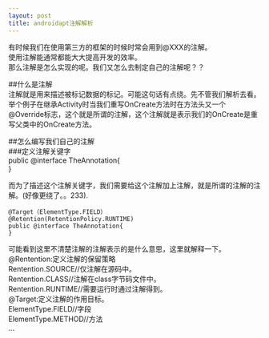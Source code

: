 ```yaml
---
layout: post
title: androidapt注解解析
---
```



有时候我们在使用第三方的框架的时候时常会用到@XXX的注解。  
使用注解能通常都能大大提高开发的效率。  
那么注解是怎么实现的呢。我们又怎么去制定自己的注解呢？？  

##什么是注解  
注解就是用来描述被标记数据的标记。可能这句话有点绕。先不管我们解析去看。  
举个例子在继承Activity时当我们重写OnCreate方法时在方法头又一个@Override标志，这个就是所谓的注解，这个注解就是表示我们的OnCreate是重写父类中的OnCreate方法。  

##怎么编写我们自己的注解  
###定义注解关键字  
    public @interface TheAnnotation{  
    }

而为了描述这个注解关键字，我们需要给这个注解加上注解，就是所谓的注解的注解。(好像更绕了。。233).  

    @Target（ElementType.FIELD）
    @Retention(RetentionPolicy.RUNTIME)
    public @interface TheAnnotation{
    }
可能看到这里不清楚注解的注解表示的是什么意思，这里就解释一下。  
@Rentention:定义注解的保留策略  
Rentention.SOURCE//仅注解在源码中。  
Rentention.CLASS//注解在class字节码文件中。  
Rentention.RUNTIME//需要运行时通过注解得到。  
@Target:定义注解的作用目标。  
ElementType.FIELD//字段  
ElementType.METHOD//方法  
...


